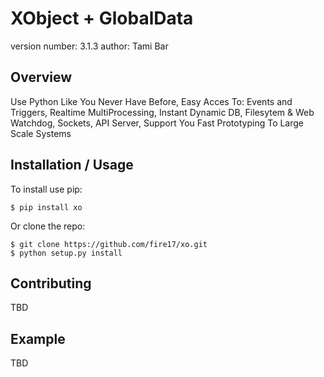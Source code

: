 XObject + GlobalData
===============================

version number: 3.1.3
author: Tami Bar

Overview
--------

Use Python Like You Never Have Before, Easy Acces To: Events and Triggers, Realtime MultiProcessing, Instant Dynamic DB, Filesytem & Web Watchdog, Sockets, API Server, Support You Fast Prototyping To Large Scale Systems

Installation / Usage
--------------------

To install use pip:

    $ pip install xo


Or clone the repo:

    $ git clone https://github.com/fire17/xo.git
    $ python setup.py install
    
Contributing
------------

TBD

Example
-------

TBD